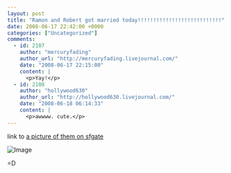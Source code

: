 ```yaml
---
layout: post
title: "Ramon and Robert got married today!!!!!!!!!!!!!!!!!!!!!!!!!!!"
date: 2008-06-17 22:42:00 +0000
categories: ["Uncategorized"]
comments:
  - id: 2107
    author: "mercuryfading"
    author_url: "http://mercuryfading.livejournal.com/"
    date: "2008-06-17 22:15:00"
    content: |
      <p>Yay!</p>
  - id: 2108
    author: "hollywood630"
    author_url: "http://hollywood630.livejournal.com/"
    date: "2008-06-18 06:14:33"
    content: |
      <p>awwww. cute.</p>
---
```


link to [a picture of them on sfgate](http://www.sfgate.com/cgi-bin/contribute/sn/photo?plckPhotoID=74d6cb52-0d1b-4b2a-85a9-329143a456b5&plckGalleryID=cd5274fc-a7a6-44d2-ba11-a4a06681af0d)

![Image](http://contribute.sfgate.com/ver1.0/Content/images/store/5/1/c59241a1-75ed-4598-918e-2f3fc052cb39.Large.jpg)

=D
